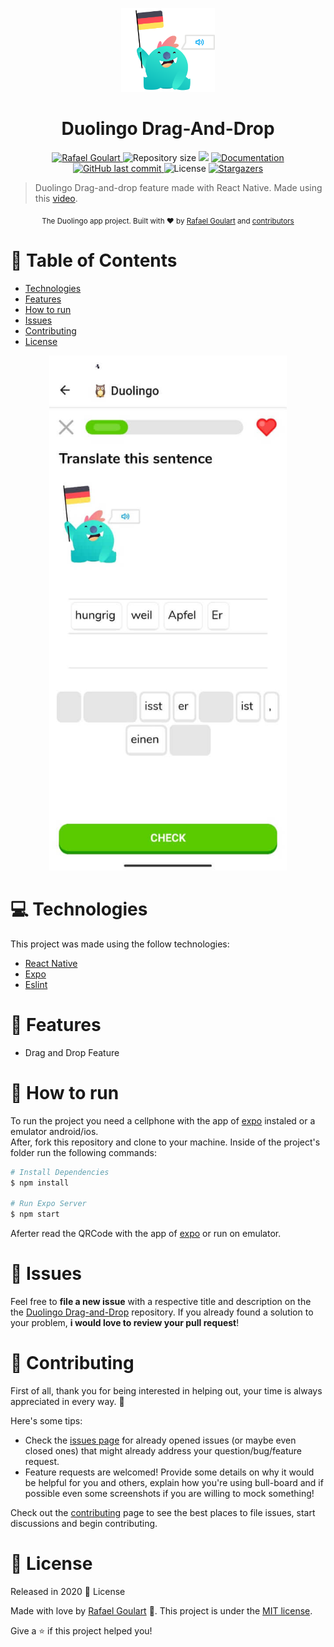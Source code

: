 <p align="center">
   <img src=".github/logo.png" width="150"/>
</p>
 
<h1 align="center">Duolingo Drag-And-Drop</h1>

<p align="center">	
   <a href="https://www.linkedin.com/in/rafael-goulartb/">
      <img alt="Rafael Goulart" src="https://img.shields.io/badge/-RafaelGoulartB-3cdece?style=flat&logo=Linkedin&logoColor=white" />
   </a>
  <img alt="Repository size" src="https://img.shields.io/github/repo-size/RafaelGoulartB/duolingo-drag-and-drop?color=3cdece">

  <img src="https://img.shields.io/badge/version-1.0.0-3cdece.svg?cacheSeconds=3cdece" />
  <a href="https://github.com/RafaelGoulartB/duolingo-drag-and-drop#readme">
    <img alt="Documentation" src="https://img.shields.io/badge/documentation-yes-3cdece.svg" target="_blank" />
  </a>
   <a href="https://github.com/RafaelGoulartB/duolingo-drag-and-drop/commits/master">
      <img alt="GitHub last commit" src="https://img.shields.io/github/last-commit/RafaelGoulartB/duolingo-drag-and-drop?color=3cdece">
  </a> 
  <img alt="License" src="https://img.shields.io/badge/license-MIT-3cdece">
   <a href="https://github.com/RafaelGoulartB/duolingo-drag-and-drop/stargazers">
      <img alt="Stargazers" src="https://img.shields.io/github/stars/RafaelGoulartB/duolingo-drag-and-drop?color=3cdece&logo=github">
   </a>
</p>

> Duolingo Drag-and-drop feature made with React Native. Made using this [video](https://www.youtube.com/watch?v=tHWGKdpj1rs).

<div align="center">
  <sub>The Duolingo app project. Built with ❤︎ by
    <a href="https://github.com/RafaelGoulartB">Rafael Goulart</a> and
    <a href="https://github.com/RafaelGoulartB/duolingo-drag-and-drop/graphs/contributors">
      contributors
    </a>
  </sub>
</div>


# :pushpin: Table of Contents

- [Technologies](#computer-technologies)
- [Features](#rocket-features)
- [How to run](#construction_worker-how-to-run)
- [Issues](#bug-issues)
- [Contributing](#tada-contributing)
- [License](#closed_book-license)

<div align="center">
  <img src=".github/screenshot-1.jpeg" width="380">
</div>

# :computer: Technologies
This project was made using the follow technologies:

* [React Native](https://reactnative.dev/)    
* [Expo](http://expo.io/)          
* [Eslint](https://eslint.org/)     

# :rocket: Features

* Drag and Drop Feature

# :construction_worker: How to run
To run the project you need a cellphone with the app of [expo](https://play.google.com/store/apps/details?id=host.exp.exponent) instaled or a emulator android/ios.
<br />
After, fork this repository and clone to your machine. Inside of the project's folder run the following commands:

```sh
# Install Dependencies
$ npm install

# Run Expo Server
$ npm start
```
Aferter read the QRCode with the app of [expo](https://play.google.com/store/apps/details?id=host.exp.exponent) or run on emulator.


# :bug: Issues

Feel free to **file a new issue** with a respective title and description on the the [Duolingo Drag-and-Drop](https://github.com/RafaelGoulartB/duolingo-drag-and-drop/issues) repository. If you already found a solution to your problem, **i would love to review your pull request**!

# :tada: Contributing
First of all, thank you for being interested in helping out, your time is always appreciated in every way. :100:

Here's some tips:

* Check the [issues page](https://github.com/RafaelGoulartB/duolingo-drag-and-drop/issues) for already opened issues (or maybe even closed ones) that might already address your question/bug/feature request.
* Feature requests are welcomed! Provide some details on why it would be helpful for you and others, explain how you're using bull-board and if possible even some screenshots if you are willing to mock something!

Check out the [contributing](./CONTRIBUTING.md) page to see the best places to file issues, start discussions and begin contributing.

# :closed_book: License

Released in 2020 :closed_book: License

Made with love by [Rafael Goulart](https://github.com/RafaelGoulartB) 🚀.
This project is under the [MIT license](./LICENSE).


Give a ⭐️ if this project helped you!
